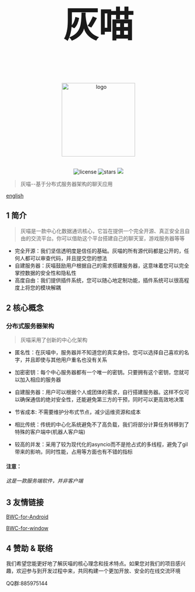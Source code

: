 <div align="center">
<h1 style="font-size:10vw"><h1 style="font-size:10vw">灰喵</h1><br></h1>
<p align='center'>
<img src='https://i.postimg.cc/QNPmws3g/00131-716747303-2.png' width='200' alt='logo' aling='middle'/>
</p>

<br />
<img src="https://img.shields.io/github/license/Lixeer/Black-White-Cat" alt="license">
<img src="https://img.shields.io/github/stars/Lixeer/Black-White-Cat" alt="stars">
<img src="https://img.shields.io/badge/python-3.10-blue">
</div>
</p>





>灰喵--基于分布式服务器架构的聊天应用


[english](https://github.com/Lixeer/Black-White-Cat/blob/main/EN_RAEDME.md)


## 1 简介
>灰喵是一款中心化数据通讯核心，它旨在提供一个完全开源、真正安全且自由的交流平台。你可以借助这个平台搭建自己的聊天室，游戏服务器等等

- 完全开源：我们坚信透明度是信任的基础。灰喵的所有源代码都是公开的，任何人都可以审查代码，并且提交您的想法
- 自建服务器：灰喵鼓励用户根据自己的需求搭建服务器，这意味着您可以完全掌控数据的安全性和隐私性
- 高度自由：我们提供插件系统，您可以随心地定制功能，插件系统可以很高程度上将您的模块解耦

## 2 核心概念
### 分布式服务器架构
>灰喵采用了创新的中心化架构


- 匿名性：在灰喵中，服务器并不知道您的真实身份。您可以选择自己喜欢的名字，并且即使与其他用户重名也没有关系


- 加密密钥：每个中心服务器都有一个唯一的密钥。只要拥有这个密钥，您就可以加入相应的服务器


- 自建服务器：用户可以根据个人或团体的需求，自行搭建服务器。这样不仅可以确保通信的绝对安全性，还能避免第三方的干预，同时可以更高效地决策

- 节省成本: 不需要维护分布式节点，减少运维资源和成本

- 相比传统：传统的中心化系统避免不了高负载，我们将部分计算任务转移到了特殊的客户端中(机器人客户端)

- 较高的并发：采用了较为现代化的asyncio而不是抢占式的多线程，避免了gil带来的影响，同时性能，占用等方面也有不错的指标
#### 注意：
###### 这是一款服务端软件，并非客户端
## 3 友情链接
[BWC-for-Android](https://github.com/gao-shuaibi/WBC_Android)


[BWC-for-window](https://github.com/gao-shuaibi/WBC_Android)



## 4 赞助 & 联络
我们希望您能更好地了解灰喵的核心理念和技术特点。如果您对我们的项目感兴趣，欢迎参与到开发过程中来，共同构建一个更加开放、安全的在线交流环境



QQ群:885975144 
